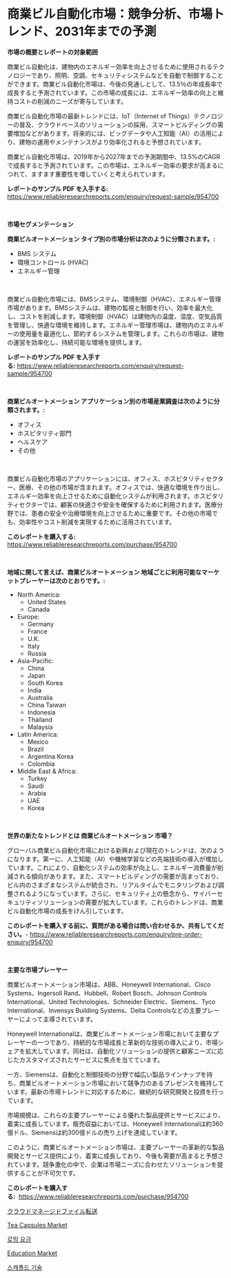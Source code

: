 <p><h1>商業ビル自動化市場：競争分析、市場トレンド、2031年までの予測</h1></p><p><strong>市場の概要とレポートの対象範囲</strong></p>
<p><p>商業ビル自動化は、建物内のエネルギー効率を向上させるために使用されるテクノロジーであり、照明、空調、セキュリティシステムなどを自動で制御することができます。商業ビル自動化市場は、今後の見通しとして、13.5％の年成長率で成長すると予測されています。この市場の成長には、エネルギー効率の向上と維持コストの削減のニーズが寄与しています。</p><p>商業ビル自動化市場の最新トレンドには、IoT（Internet of Things）テクノロジーの普及、クラウドベースのソリューションの採用、スマートビルディングの需要増加などがあります。将来的には、ビッグデータや人工知能（AI）の活用により、建物の運用やメンテナンスがより効率化されると予想されています。</p><p>商業ビル自動化市場は、2019年から2027年までの予測期間中、13.5%のCAGRで成長すると予測されています。この市場は、エネルギー効率の要求が高まるにつれて、ますます重要性を増していくと考えられています。</p></p>
<p><strong>レポートのサンプル PDF を入手する:</strong> <a href="https://www.reliableresearchreports.com/enquiry/request-sample/954700">https://www.reliableresearchreports.com/enquiry/request-sample/954700</a></p>
<p>&nbsp;</p>
<p><strong>市場セグメンテーション</strong></p>
<p><strong>商業ビルオートメーション タイプ別の市場分析は次のように分類されます。:</strong></p>
<p><ul><li>BMS システム</li><li>環境コントロール (HVAC)</li><li>エネルギー管理</li></ul></p>
<p>&nbsp;</p>
<p><p>商業ビル自動化市場には、BMSシステム、環境制御（HVAC）、エネルギー管理市場があります。BMSシステムは、建物の監視と制御を行い、効率を最大化し、コストを削減します。環境制御（HVAC）は建物内の温度、湿度、空気品質を管理し、快適な環境を維持します。エネルギー管理市場は、建物内のエネルギーの使用量を最適化し、節約するシステムを管理します。これらの市場は、建物の運営を効率化し、持続可能な環境を提供します。</p></p>
<p><strong>レポートのサンプル PDF を入手する:</strong>&nbsp;<a href="https://www.reliableresearchreports.com/enquiry/request-sample/954700">https://www.reliableresearchreports.com/enquiry/request-sample/954700</a></p>
<p>&nbsp;</p>
<p><strong> 商業ビルオートメーション アプリケーション別の市場産業調査は次のように分類されます。:</strong></p>
<p><ul><li>オフィス</li><li>ホスピタリティ部門</li><li>ヘルスケア</li><li>その他</li></ul></p>
<p>&nbsp;</p>
<p><p>商業ビル自動化市場のアプリケーションには、オフィス、ホスピタリティセクター、医療、その他の市場が含まれます。オフィスでは、快適な環境を作り出し、エネルギー効率を向上させるために自動化システムが利用されます。ホスピタリティセクターでは、顧客の快適さや安全を確保するために利用されます。医療分野では、患者の安全や治療環境を向上させるために重要です。その他の市場でも、効率性やコスト削減を実現するために活用されています。</p></p>
<p><strong>このレポートを購入する:</strong>&nbsp; <a href="https://www.reliableresearchreports.com/purchase/954700">https://www.reliableresearchreports.com/purchase/954700</a></p>
<p>&nbsp;</p>
<p><strong>地域に関して言えば、商業ビルオートメーション 地域ごとに利用可能なマーケットプレーヤーは次のとおりです。:</strong></p>
<p><ul>
    <li>
        North America:
        <ul>
            <li>United States</li>
            <li>Canada</li>
        </ul>
    </li>
    <li>
        Europe:
        <ul>
            <li>Germany</li>
            <li>France</li>
            <li>U.K.</li>
            <li>Italy</li>
            <li>Russia</li>
        </ul>
    </li>
    <li>
        Asia-Pacific:
        <ul>
            <li>China</li>
            <li>Japan</li>
            <li>South Korea</li>
            <li>India</li>
            <li>Australia</li>
            <li>China Taiwan</li>
            <li>Indonesia</li>
            <li>Thailand</li>
            <li>Malaysia</li>
        </ul>
    </li>
    <li>
        Latin America:
        <ul>
            <li>Mexico</li>
            <li>Brazil</li>
            <li>Argentina Korea</li>
            <li>Colombia</li>
        </ul>
    </li>
    <li>
        Middle East & Africa:
        <ul>
            <li>Turkey</li>
            <li>Saudi</li>
            <li>Arabia</li>
            <li>UAE</li>
            <li>Korea</li>
        </ul>
    </li>
    </ul></p>
<p>&nbsp;</p>
<p><strong>世界の新たなトレンドとは 商業ビルオートメーション 市場？</strong></p>
<p><p>グローバル商業ビル自動化市場における新興および現在のトレンドは、次のようになります。第一に、人工知能（AI）や機械学習などの先端技術の導入が増加しています。これにより、自動化システムの効率が向上し、エネルギー消費量が削減される傾向があります。また、スマートビルディングの需要が高まっており、ビル内のさまざまなシステムが統合され、リアルタイムでモニタリングおよび調整されるようになっています。さらに、セキュリティ上の懸念から、サイバーセキュリティソリューションの需要が拡大しています。これらのトレンドは、商業ビル自動化市場の成長をけん引しています。</p></p>
<p><strong>このレポートを購入する前に、質問がある場合は問い合わせるか、共有してください。</strong>- <a href="https://www.reliableresearchreports.com/enquiry/pre-order-enquiry/954700">https://www.reliableresearchreports.com/enquiry/pre-order-enquiry/954700</a></p>
<p>&nbsp;</p>
<p><strong>主要な市場プレーヤー</strong></p>
<p><p>商業ビルオートメーション市場は、ABB、Honeywell International、Cisco Systems、Ingersoll Rand、Hubbell、Robert Bosch、Johnson Controls International、United Technologies、Schneider Electric、Siemens、Tyco International、Invensys Building Systems、Delta Controlsなどの主要プレーヤーによって主導されています。</p><p>Honeywell Internationalは、商業ビルオートメーション市場において主要なプレーヤーの一つであり、持続的な市場成長と革新的な技術の導入により、市場シェアを拡大しています。同社は、自動化ソリューションの提供と顧客ニーズに応じたカスタマイズされたサービスに焦点を当てています。</p><p>一方、Siemensは、自動化と制御技術の分野で幅広い製品ラインナップを持ち、商業ビルオートメーション市場において競争力のあるプレゼンスを維持しています。最新の市場トレンドに対応するために、継続的な研究開発と投資を行っています。</p><p>市場規模は、これらの主要プレーヤーによる優れた製品提供とサービスにより、着実に成長しています。販売収益においては、Honeywell Internationalは約360億ドル、Siemensは約300億ドルの売り上げを達成しています。</p><p>このように、商業ビルオートメーション市場は、主要プレーヤーの革新的な製品開発とサービス提供により、着実に成長しており、今後も需要が高まると予想されています。競争激化の中で、企業は市場ニーズに合わせたソリューションを提供することが不可欠です。</p></p>
<p><strong>このレポートを購入する:</strong>&nbsp;&nbsp;<a href="https://www.reliableresearchreports.com/purchase/954700">https://www.reliableresearchreports.com/purchase/954700</a></p>
<p><p><a href="https://github.com/mohamedbakry57/Market-Research-Report-List-2/blob/main/9104379185267.md">クラウドマネージドファイル転送</a></p><p><a href="https://issuu.com/reportprime-2/docs/tea-capsules-market-size-2030.pptx">Tea Capsules Market</a></p><p><a href="https://github.com/laholand/Market-Research-Report-List-2/blob/main/2222139185202.md">로밍 요금</a></p><p><a href="https://issuu.com/reportprime-2/docs/education-market-size-2030.pptx">Education Market</a></p><p><a href="https://github.com/vsnao330707/Market-Research-Report-List-1/blob/main/2868566185203.md">스캐폴드 기술</a></p></p>